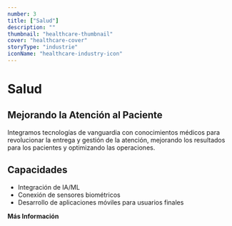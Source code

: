 ```yaml
---
number: 3
title: ["Salud"]
description: ""
thumbnail: "healthcare-thumbnail"
cover: "healthcare-cover"
storyType: "industrie"
iconName: "healthcare-industry-icon"
---
```


# Salud

## Mejorando la Atención al Paciente

Integramos tecnologías de vanguardia con conocimientos médicos para revolucionar la entrega y gestión de la atención, mejorando los resultados para los pacientes y optimizando las operaciones.

## Capacidades

* Integración de IA/ML
* Conexión de sensores biométricos
* Desarrollo de aplicaciones móviles para usuarios finales

**Más Información**